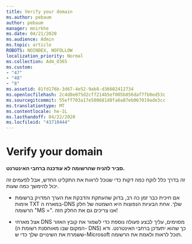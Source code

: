 ```yaml
---
title: Verify your domain
ms.author: pebaum
author: pebaum
manager: mnirkhe
ms.date: 04/21/2020
ms.audience: Admin
ms.topic: article
ROBOTS: NOINDEX, NOFOLLOW
localization_priority: Normal
ms.collection: Adm_O365
ms.custom:
- "47"
- "48"
- "8"
ms.assetid: 81fd176b-3d67-4e52-9ab8-d36602412734
ms.openlocfilehash: 2c4d8e075d2cf7214b5ef005b856daf7fb0ed53c
ms.sourcegitcommit: 55eff703a17e500681d8fa6a87eb067019ade3cc
ms.translationtype: MT
ms.contentlocale: he-IL
ms.lasthandoff: 04/22/2020
ms.locfileid: "43710444"
---
```

# <a name="verify-your-domain"></a>Verify your domain

 **סביר להניח שהרשומה לא עודכנה ברחבי האינטרנט.**
  
זה בדרך כלל לוקח כמה דקות כדי שנוכל לראות את התקליט החדש, אבל לפעמים זה יכול להימשך כמה שעות. 
  
- אם חיכית כבר זמן כה רב, בדוק שהעתקת והדבקת את הערך המדויק ברשומת אימות TXT במארח ה-DNS שלך. אחת הבעיות הנפוצות היא השמטה של חלק הרשומה "‎MS =‎". אנו צריכים גם את החלק הזה!

- אצל מארחי DNS מסוימים, עליך לבצע פעולה נוספת כדי לשמור את קובץ האזור (המקום שבו מאוחסנת רשומת ה- DNS) כך שהוא יתעדכן ברחבי האינטרנט. ודא ששמרת את השינויים שלך כדי ש-Microsoft תוכל לראות ולאמת את הרשומה.
